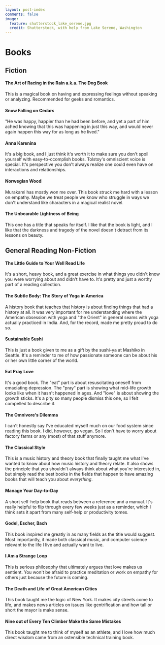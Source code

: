 ```yaml
---
layout: post-index
comments: false
image:
  feature: shutterstock_lake_serene.jpg
  credit: Shutterstock, with help from Lake Serene, Washington
---
```


# Books

## Fiction

#### The Art of Racing in the Rain a.k.a. The Dog Book

This is a magical book on having and expressing feelings without speaking or analyzing. Recommended for geeks and romantics.

#### Snow Falling on Cedars

"He was happy, happier than he had been before, and yet a part of him ached knowing that this was happening in just this way, and would never again happen this way for as long as he lived."

#### Anna Karenina

It's a big book, and I just think it's worth it to make sure you don't spoil yourself with easy-to-ccomplish books. Tolstoy's omniscient voice is special. It's perspective you don't always realize one could even have on interactions and relationships.

#### Norwegian Wood

Murakami has mostly won me over. This book struck me hard with a lesson on empathy. Maybe we treat people we know who struggle in ways we don't understand like characters in a magical realist novel.

#### The Unbearable Lightness of Being

This one has a title that speaks for itself. I like that the book is light, and I like that the darkness and tragedy of the novel doesn't detract from its lessons on beauty.

## General Reading Non-Fiction

#### The Little Guide to Your Well Read Life

It's a short, heavy book, and a great exercise in what things you didn't know you were worrying about and didn't have to. It's pretty and just a worthy part of a reading collection.

#### The Subtle Body: The Story of Yoga in America

A history book that teaches that history is about finding things that had a history at all. It was very important for me understanding where the American obsession with yoga and "the Orient" in general seams with yoga actually practiced in India. And, for the record, made me pretty proud to do so.

#### Sustainable Sushi

This is just a book given to me as a gift by the sushi-ya at Mashiko in Seattle. It's a reminder to me of how passionate someone can be about his or her own little corner of the world.

#### Eat Pray Love

It's a good book. The "eat" part is about resuscitating oneself from emaciating depression. The "pray" part is showing what mid-life growth looks like when it hasn't happened in ages. And "love" is about showing the growth sticks. It's a pity so many people dismiss this one, so I felt compelled to describe it.

#### The Omnivore's Dilemma

I can't honestly say I've educated myself much on our food system since reading this book. I did, however, go vegan. So I don't have to worry about factory farms or any (most) of that stuff anymore.

#### The Classical Style

This is a music history and theory book that finally taught me what I've wanted to know about how music history and theory relate. It also shows the principle that you shouldn't always think about what you're interested in, but simply read the best books in the fields that happen to have amazing books that will teach you about *everything*.

#### Manage Your Day-to-Day

A short self-help book that reads between a reference and a manual. It's really helpful to flip through every few weeks just as a reminder, which I think sets it apart from many self-help or productivity tomes.

#### Godel, Escher, Bach

This book inspired me greatly in as many fields as the title would suggest. Most importantly, it made both classical music, and computer science relevant to the life I live and actually want to live.

#### I Am a Strange Loop

This is serious philosophy that ultimately argues that love makes us sentient. You won't be afraid to practice meditation or work on empathy for others just because the future is coming.

#### The Death and Life of Great American Cities

This book taught me the logic of New York. It makes city streets come to life, and makes news articles on issues like gentrification and how tall or short the mayor is make sense.

#### Nine out of Every Ten Climber Make the Same Mistakes

This book taught me to think of myself as an athlete, and I love how much direct wisdom came from an ostensible technical training book.